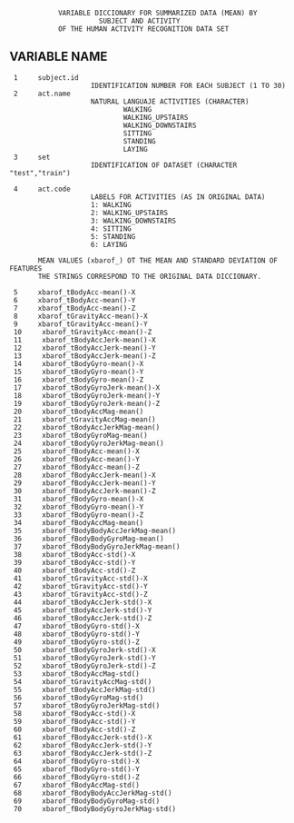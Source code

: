                 VARIABLE DICCIONARY FOR SUMMARIZED DATA (MEAN) BY
                          SUBJECT AND ACTIVITY 
                OF THE HUMAN ACTIVITY RECOGNITION DATA SET
        
VARIABLE   NAME   
------------------------------------------------------------------------------------
     1     subject.id
                        IDENTIFICATION NUMBER FOR EACH SUBJECT (1 TO 30)
     2     act.name     
                        NATURAL LANGUAJE ACTIVITIES (CHARACTER)
                                WALKING
                                WALKING_UPSTAIRS
                                WALKING_DOWNSTAIRS
                                SITTING
                                STANDING
                                LAYING
     3     set    
                        IDENTIFICATION OF DATASET (CHARACTER "test","train")
                        
     4     act.code     
                        LABELS FOR ACTIVITIES (AS IN ORIGINAL DATA)
                        1: WALKING
                        2: WALKING_UPSTAIRS
                        3: WALKING_DOWNSTAIRS
                        4: SITTING
                        5: STANDING
                        6: LAYING
               
           MEAN VALUES (xbarof_) OT THE MEAN AND STANDARD DEVIATION OF FEATURES 
           THE STRINGS CORRESPOND TO THE ORIGINAL DATA DICCIONARY.
                        
     5     xbarof_tBodyAcc-mean()-X     
     6     xbarof_tBodyAcc-mean()-Y     
     7     xbarof_tBodyAcc-mean()-Z     
     8     xbarof_tGravityAcc-mean()-X     
     9     xbarof_tGravityAcc-mean()-Y     
     10     xbarof_tGravityAcc-mean()-Z     
     11     xbarof_tBodyAccJerk-mean()-X     
     12     xbarof_tBodyAccJerk-mean()-Y     
     13     xbarof_tBodyAccJerk-mean()-Z     
     14     xbarof_tBodyGyro-mean()-X     
     15     xbarof_tBodyGyro-mean()-Y     
     16     xbarof_tBodyGyro-mean()-Z     
     17     xbarof_tBodyGyroJerk-mean()-X     
     18     xbarof_tBodyGyroJerk-mean()-Y     
     19     xbarof_tBodyGyroJerk-mean()-Z     
     20     xbarof_tBodyAccMag-mean()     
     21     xbarof_tGravityAccMag-mean()     
     22     xbarof_tBodyAccJerkMag-mean()     
     23     xbarof_tBodyGyroMag-mean()     
     24     xbarof_tBodyGyroJerkMag-mean()     
     25     xbarof_fBodyAcc-mean()-X     
     26     xbarof_fBodyAcc-mean()-Y     
     27     xbarof_fBodyAcc-mean()-Z     
     28     xbarof_fBodyAccJerk-mean()-X     
     29     xbarof_fBodyAccJerk-mean()-Y     
     30     xbarof_fBodyAccJerk-mean()-Z     
     31     xbarof_fBodyGyro-mean()-X     
     32     xbarof_fBodyGyro-mean()-Y     
     33     xbarof_fBodyGyro-mean()-Z     
     34     xbarof_fBodyAccMag-mean()     
     35     xbarof_fBodyBodyAccJerkMag-mean()     
     36     xbarof_fBodyBodyGyroMag-mean()     
     37     xbarof_fBodyBodyGyroJerkMag-mean()     
     38     xbarof_tBodyAcc-std()-X     
     39     xbarof_tBodyAcc-std()-Y     
     40     xbarof_tBodyAcc-std()-Z     
     41     xbarof_tGravityAcc-std()-X     
     42     xbarof_tGravityAcc-std()-Y     
     43     xbarof_tGravityAcc-std()-Z     
     44     xbarof_tBodyAccJerk-std()-X     
     45     xbarof_tBodyAccJerk-std()-Y     
     46     xbarof_tBodyAccJerk-std()-Z     
     47     xbarof_tBodyGyro-std()-X     
     48     xbarof_tBodyGyro-std()-Y     
     49     xbarof_tBodyGyro-std()-Z     
     50     xbarof_tBodyGyroJerk-std()-X     
     51     xbarof_tBodyGyroJerk-std()-Y     
     52     xbarof_tBodyGyroJerk-std()-Z     
     53     xbarof_tBodyAccMag-std()     
     54     xbarof_tGravityAccMag-std()     
     55     xbarof_tBodyAccJerkMag-std()     
     56     xbarof_tBodyGyroMag-std()     
     57     xbarof_tBodyGyroJerkMag-std()     
     58     xbarof_fBodyAcc-std()-X     
     59     xbarof_fBodyAcc-std()-Y     
     60     xbarof_fBodyAcc-std()-Z     
     61     xbarof_fBodyAccJerk-std()-X     
     62     xbarof_fBodyAccJerk-std()-Y     
     63     xbarof_fBodyAccJerk-std()-Z     
     64     xbarof_fBodyGyro-std()-X     
     65     xbarof_fBodyGyro-std()-Y     
     66     xbarof_fBodyGyro-std()-Z     
     67     xbarof_fBodyAccMag-std()     
     68     xbarof_fBodyBodyAccJerkMag-std()     
     69     xbarof_fBodyBodyGyroMag-std()     
     70     xbarof_fBodyBodyGyroJerkMag-std()     
